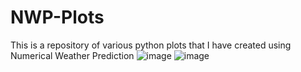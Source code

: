 # NWP-Plots
This is a repository of various python plots that I have created using Numerical Weather Prediction
![image](https://github.com/anthony-illenden/NWP-Plots/assets/130492486/17db9874-3cde-4172-b233-fa7e05ff3004)
![image](https://github.com/anthony-illenden/NWP-Plots/assets/130492486/11baf714-8450-4164-ade0-12f6a621f72f)

